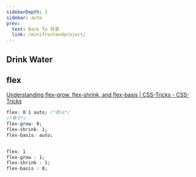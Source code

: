 ```yaml
---
sidebarDepth: 3
sidebar: auto
prev:
  text: Back To 目录
  link: /minifrontendproject/
---
```




## Drink Water







## flex

[Understanding flex-grow, flex-shrink, and flex-basis | CSS-Tricks - CSS-Tricks](https://css-tricks.com/understanding-flex-grow-flex-shrink-and-flex-basis/)

```css
flex: 0 1 auto; /*默认*/
/*等于*/
flex-grow: 0;
flex-shrink: 1;
flex-basis: auto;


flex: 1
flex-grow : 1;  
flex-shrink : 1;
flex-basis : 0;
```

